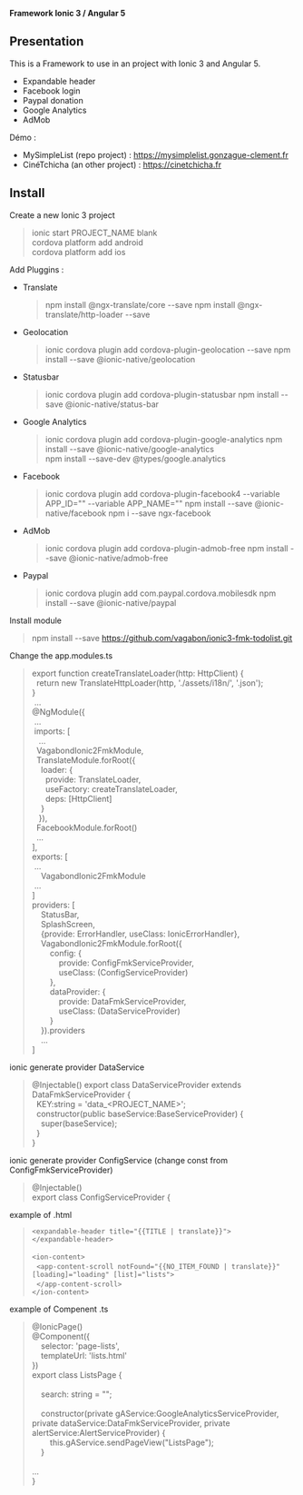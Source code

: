 **Framework Ionic 3 / Angular 5**

Presentation
--------

This is a Framework to use in an project with Ionic 3 and Angular 5.
* Expandable header
* Facebook login
* Paypal donation
* Google Analytics
* AdMob

Démo : 
* MySimpleList (repo project) : https://mysimplelist.gonzague-clement.fr
* CinéTchicha (an other project) : https://cinetchicha.fr

Install
--------

Create a new Ionic 3 project
> ionic start PROJECT_NAME blank<br/>
> cordova platform add android<br/>
> cordova platform add ios


Add Pluggins :

* Translate  
  > npm install @ngx-translate/core --save
  > npm install @ngx-translate/http-loader --save
  
* Geolocation
  > ionic cordova plugin add cordova-plugin-geolocation --save
  > npm install --save @ionic-native/geolocation
  
* Statusbar
  > ionic cordova plugin add cordova-plugin-statusbar
  > npm install --save @ionic-native/status-bar
  
* Google Analytics
  > ionic cordova plugin add cordova-plugin-google-analytics
  > npm install --save @ionic-native/google-analytics  
  > npm install --save-dev @types/google.analytics  
  
* Facebook
  > ionic cordova plugin add cordova-plugin-facebook4 --variable APP_ID="" --variable APP_NAME=""
  > npm install --save @ionic-native/facebook
  > npm i --save ngx-facebook
  
* AdMob
  > ionic cordova plugin add cordova-plugin-admob-free
  > npm install --save @ionic-native/admob-free
  
* Paypal
  > ionic cordova plugin add com.paypal.cordova.mobilesdk
  > npm install --save @ionic-native/paypal

Install module
  > npm install --save https://github.com/vagabon/ionic3-fmk-todolist.git
  
Change the app.modules.ts
  >  export function createTranslateLoader(http: HttpClient) {<br/>
     &nbsp;&nbsp;return new TranslateHttpLoader(http, './assets/i18n/', '.json');<br/>
     }<br/>
     &nbsp;...<br/>
     @NgModule({<br/>
     &nbsp;...<br/>
     &nbsp;imports: [<br/>
     &nbsp;&nbsp;&nbsp;...<br/>
     &nbsp;&nbsp;VagabondIonic2FmkModule,<br/>
     &nbsp;&nbsp;TranslateModule.forRoot({<br/>
     &nbsp;&nbsp;&nbsp;&nbsp;loader: {<br/>
     &nbsp;&nbsp;&nbsp;&nbsp;&nbsp;&nbsp;provide: TranslateLoader,<br/>
     &nbsp;&nbsp;&nbsp;&nbsp;&nbsp;&nbsp;useFactory: createTranslateLoader,<br/>
     &nbsp;&nbsp;&nbsp;&nbsp;&nbsp;&nbsp;deps: [HttpClient]<br/>
     &nbsp;&nbsp;&nbsp;&nbsp;}<br/>
     &nbsp;&nbsp;&nbsp;}),<br/>
     &nbsp;&nbsp;FacebookModule.forRoot()<br/>
     &nbsp;&nbsp;...<br/>
     ],<br/>
     exports: [<br/>
     &nbsp;...<br/>
     &nbsp;&nbsp;&nbsp;&nbsp;VagabondIonic2FmkModule<br/>
     &nbsp;...<br/>
     ]<br/>
     providers: [<br/>
     &nbsp;&nbsp;&nbsp;&nbsp;StatusBar,<br/>
     &nbsp;&nbsp;&nbsp;&nbsp;SplashScreen,<br/>
     &nbsp;&nbsp;&nbsp;&nbsp;{provide: ErrorHandler, useClass: IonicErrorHandler},<br/>
     &nbsp;&nbsp;&nbsp;&nbsp;VagabondIonic2FmkModule.forRoot({<br/>
     &nbsp;&nbsp;&nbsp;&nbsp;&nbsp;&nbsp;&nbsp;&nbsp;config: {<br/>
     &nbsp;&nbsp;&nbsp;&nbsp;&nbsp;&nbsp;&nbsp;&nbsp;&nbsp;&nbsp;&nbsp;&nbsp;provide: ConfigFmkServiceProvider,<br/>
     &nbsp;&nbsp;&nbsp;&nbsp;&nbsp;&nbsp;&nbsp;&nbsp;&nbsp;&nbsp;&nbsp;&nbsp;useClass: (ConfigServiceProvider)<br/>
     &nbsp;&nbsp;&nbsp;&nbsp;&nbsp;&nbsp;&nbsp;&nbsp;},<br/>
     &nbsp;&nbsp;&nbsp;&nbsp;&nbsp;&nbsp;&nbsp;&nbsp;dataProvider: {<br/>
     &nbsp;&nbsp;&nbsp;&nbsp;&nbsp;&nbsp;&nbsp;&nbsp;&nbsp;&nbsp;&nbsp;&nbsp;provide: DataFmkServiceProvider,<br/>
     &nbsp;&nbsp;&nbsp;&nbsp;&nbsp;&nbsp;&nbsp;&nbsp;&nbsp;&nbsp;&nbsp;&nbsp;useClass: (DataServiceProvider)<br/>
     &nbsp;&nbsp;&nbsp;&nbsp;&nbsp;&nbsp;&nbsp;&nbsp;}<br/>
     &nbsp;&nbsp;&nbsp;&nbsp;}).providers<br/>
     &nbsp;&nbsp;&nbsp;&nbsp;...<br/>
     ]<br/>

ionic generate provider DataService
  > @Injectable()
    export class DataServiceProvider extends DataFmkServiceProvider {<br/>
    &nbsp;&nbsp;KEY:string = 'data_<PROJECT_NAME>';<br/>
    &nbsp;&nbsp;constructor(public baseService:BaseServiceProvider) {<br/>
    &nbsp;&nbsp;&nbsp;&nbsp;super(baseService);<br/>
    &nbsp;&nbsp;}<br/>
    }<br/>

ionic generate provider ConfigService (change const from ConfigFmkServiceProvider)
  > @Injectable()<br/>
    export class ConfigServiceProvider {

example of .html
  > `<expandable-header title="{{TITLE | translate}}">`<br/>
    `</expandable-header>`<br/><br/>
    `<ion-content>`<br/>
    &nbsp;&nbsp;`<app-content-scroll notFound="{{NO_ITEM_FOUND | translate}}" [loading]="loading" [list]="lists">`<br/>
    &nbsp;&nbsp;`</app-content-scroll>`<br/>
    `</ion-content>`<br/>

example of Compenent .ts
  > @IonicPage()<br/>
  > @Component({<br/>
  > &nbsp;&nbsp;&nbsp;&nbsp;selector: 'page-lists',<br/>
  > &nbsp;&nbsp;&nbsp;&nbsp;templateUrl: 'lists.html'<br/>
  > })<br/>
  > export class ListsPage {<br/>  
  > &nbsp;&nbsp;&nbsp;&nbsp;search: string = "";<br/><br/>
  > &nbsp;&nbsp;&nbsp;&nbsp;constructor(private gAService:GoogleAnalyticsServiceProvider, private dataService:DataFmkServiceProvider, private alertService:AlertServiceProvider) {<br/>
  > &nbsp;&nbsp;&nbsp;&nbsp;&nbsp;&nbsp;&nbsp;&nbsp;this.gAService.sendPageView("ListsPage");<br/>
  > &nbsp;&nbsp;&nbsp;&nbsp;}<br/>    
  > ...<br/>
  > }<br/>
